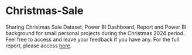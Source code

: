 # Christmas-Sale
Sharing Christmas Sale Dataset, Power BI Dashboard, Report and Power BI background for small personal projects during the Christmas 2024 period. Feel free to access and leave your feedback if you have any. For the full report, please access [here](https://medium.com/@thachnguyen0705/christmas-sales-dashboard-b1e0dc936763).
